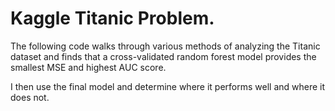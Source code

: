 # Kaggle Titanic Problem.
The following code walks through various methods of analyzing the Titanic dataset and finds that a cross-validated random forest model provides the smallest MSE and highest AUC score.

I then use the final model and determine where it performs well and where it does not.
